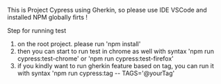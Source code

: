 This is Project Cypress using Gherkin, so please use IDE VSCode and installed NPM globally firts !

Step for running test

1. on the root project. please run 'npm install'
2. then you can start to run test in chrome as well with syntax 'npm run cypress:test-chrome' or 'npm run cypress:test-firefox'
3. if you kindly want to run gherkin feature based on tag, you can run it with syntax 'npm run cypress:tag -- TAGS='@yourTag'